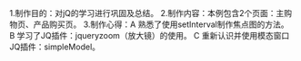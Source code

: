 1.制作目的：对jQ的学习进行巩固及总结。
2.制作内容：本例包含2个页面：主购物页、产品购买页。
3.制作心得：A 熟悉了使用setInterval制作焦点图的方法。 B 学习了JQ插件：jqueryzoom（放大镜）的使用。
         C 重新认识并使用模态窗口JQ插件：simpleModel。
